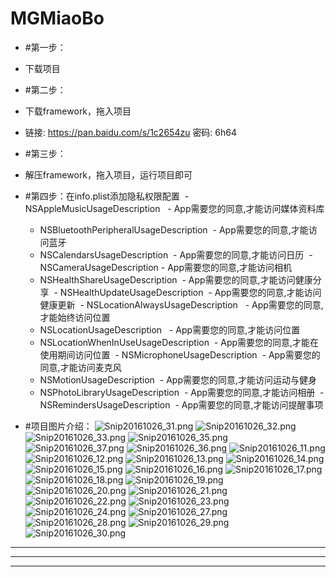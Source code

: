 # MGMiaoBo

- #第一步：
 - 下载项目
  
- #第二步：
 - 下载framework，拖入项目
 - 链接: https://pan.baidu.com/s/1c2654zu 密码: 6h64

- #第三步：
 - 解压framework，拖入项目，运行项目即可
  
- #第四步：在info.plist添加隐私权限配置
  - <key>NSAppleMusicUsageDescription</key>
   -	<string>App需要您的同意,才能访问媒体资料库</string>
	 - <key>NSBluetoothPeripheralUsageDescription</key>
   -	<string>App需要您的同意,才能访问蓝牙</string>
	 - <key>NSCalendarsUsageDescription</key>
   - <string>App需要您的同意,才能访问日历</string>
  -	<key>NSCameraUsageDescription</key>
	  - <string>App需要您的同意,才能访问相机</string>
	 - <key>NSHealthShareUsageDescription</key>
   -	<string>App需要您的同意,才能访问健康分享</string>
  - <key>NSHealthUpdateUsageDescription</key>
   - <string>App需要您的同意,才能访问健康更新 </string>
  -	<key>NSLocationAlwaysUsageDescription</key>
   - <string>App需要您的同意,才能始终访问位置</string>
	 - <key>NSLocationUsageDescription</key>
   - <string>App需要您的同意,才能访问位置</string>
	 - <key>NSLocationWhenInUseUsageDescription</key>
	  - <string>App需要您的同意,才能在使用期间访问位置</string>
  - <key>NSMicrophoneUsageDescription</key>
	  - <string>App需要您的同意,才能访问麦克风</string>
	 - <key>NSMotionUsageDescription</key>
	  - <string>App需要您的同意,才能访问运动与健身</string>
	 - <key>NSPhotoLibraryUsageDescription</key>
	  - <string>App需要您的同意,才能访问相册</string>
  - <key>NSRemindersUsageDescription</key>
	  - <string>App需要您的同意,才能访问提醒事项</string>
  
- #项目图片介绍：
![Snip20161026_31.png](http://upload-images.jianshu.io/upload_images/1429890-f3179c973adcc593.png?imageMogr2/auto-orient/strip%7CimageView2/2/w/1240)
![Snip20161026_32.png](http://upload-images.jianshu.io/upload_images/1429890-45374134c0a0271f.png?imageMogr2/auto-orient/strip%7CimageView2/2/w/1240)
![Snip20161026_33.png](http://upload-images.jianshu.io/upload_images/1429890-21a753055eb4dadf.png?imageMogr2/auto-orient/strip%7CimageView2/2/w/1240)
![Snip20161026_35.png](http://upload-images.jianshu.io/upload_images/1429890-0e19cf9d25ed0c27.png?imageMogr2/auto-orient/strip%7CimageView2/2/w/1240)
![Snip20161026_37.png](http://upload-images.jianshu.io/upload_images/1429890-90ddd5bef33a1595.png?imageMogr2/auto-orient/strip%7CimageView2/2/w/1240)
![Snip20161026_36.png](http://upload-images.jianshu.io/upload_images/1429890-3590d4082f58086f.png?imageMogr2/auto-orient/strip%7CimageView2/2/w/1240)
![Snip20161026_11.png](http://upload-images.jianshu.io/upload_images/1429890-e336e59081991e06.png?imageMogr2/auto-orient/strip%7CimageView2/2/w/1240)
![Snip20161026_12.png](http://upload-images.jianshu.io/upload_images/1429890-3443e3bdc7be16d6.png?imageMogr2/auto-orient/strip%7CimageView2/2/w/1240)
![Snip20161026_13.png](http://upload-images.jianshu.io/upload_images/1429890-1b061a37ec2d7407.png?imageMogr2/auto-orient/strip%7CimageView2/2/w/1240)
![Snip20161026_14.png](http://upload-images.jianshu.io/upload_images/1429890-255aea0808e4a8c9.png?imageMogr2/auto-orient/strip%7CimageView2/2/w/1240)
![Snip20161026_15.png](http://upload-images.jianshu.io/upload_images/1429890-5c0296ffb33d18e2.png?imageMogr2/auto-orient/strip%7CimageView2/2/w/1240)
![Snip20161026_16.png](http://upload-images.jianshu.io/upload_images/1429890-9ca835b72a5b053a.png?imageMogr2/auto-orient/strip%7CimageView2/2/w/1240)
![Snip20161026_17.png](http://upload-images.jianshu.io/upload_images/1429890-96b2ba7b972e9603.png?imageMogr2/auto-orient/strip%7CimageView2/2/w/1240)
![Snip20161026_18.png](http://upload-images.jianshu.io/upload_images/1429890-4553195e4167a8a2.png?imageMogr2/auto-orient/strip%7CimageView2/2/w/1240)
![Snip20161026_19.png](http://upload-images.jianshu.io/upload_images/1429890-494053898988a108.png?imageMogr2/auto-orient/strip%7CimageView2/2/w/1240)
![Snip20161026_20.png](http://upload-images.jianshu.io/upload_images/1429890-3438375d467b9ede.png?imageMogr2/auto-orient/strip%7CimageView2/2/w/1240)
![Snip20161026_21.png](http://upload-images.jianshu.io/upload_images/1429890-b1ae901f909cc0cf.png?imageMogr2/auto-orient/strip%7CimageView2/2/w/1240)
![Snip20161026_22.png](http://upload-images.jianshu.io/upload_images/1429890-fb60c8ce2a6fbdf1.png?imageMogr2/auto-orient/strip%7CimageView2/2/w/1240)
![Snip20161026_23.png](http://upload-images.jianshu.io/upload_images/1429890-26956fdf68a18344.png?imageMogr2/auto-orient/strip%7CimageView2/2/w/1240)
![Snip20161026_24.png](http://upload-images.jianshu.io/upload_images/1429890-eb9aefd0e3518711.png?imageMogr2/auto-orient/strip%7CimageView2/2/w/1240)
![Snip20161026_27.png](http://upload-images.jianshu.io/upload_images/1429890-f157436bc00ab863.png?imageMogr2/auto-orient/strip%7CimageView2/2/w/1240)
![Snip20161026_28.png](http://upload-images.jianshu.io/upload_images/1429890-4f4bf4f9ed7f69ce.png?imageMogr2/auto-orient/strip%7CimageView2/2/w/1240)
![Snip20161026_29.png](http://upload-images.jianshu.io/upload_images/1429890-92c44828bd78c58a.png?imageMogr2/auto-orient/strip%7CimageView2/2/w/1240)
![Snip20161026_30.png](http://upload-images.jianshu.io/upload_images/1429890-d14e01e1b51b0f43.png?imageMogr2/auto-orient/strip%7CimageView2/2/w/1240)



***
***
***
